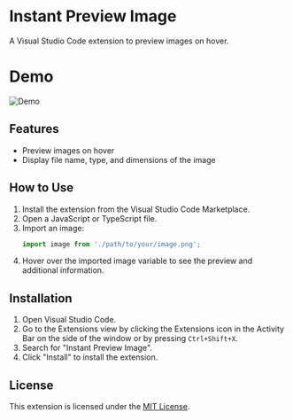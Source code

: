 # Instant Preview Image

A Visual Studio Code extension to preview images on hover.

# Demo

![Demo](https://raw.githubusercontent.com/dev-jackson/Instant-preview-image/main/assets/preview.gif)

## Features

- Preview images on hover
- Display file name, type, and dimensions of the image

<!-- ## Donations

If you enjoy this extension and would like to support its development, consider making a donation on [Patreon](https://www.patreon.com/your_patreon_page).

[![Patreon](https://img.shields.io/badge/support-patreon-F96854.svg?style=flat-square)](https://www.patreon.com/your_patreon_page) -->

## How to Use

1. Install the extension from the Visual Studio Code Marketplace.
2. Open a JavaScript or TypeScript file.
3. Import an image:
    ```javascript
    import image from './path/to/your/image.png';
    ```
4. Hover over the imported image variable to see the preview and additional information.

## Installation

1. Open Visual Studio Code.
2. Go to the Extensions view by clicking the Extensions icon in the Activity Bar on the side of the window or by pressing `Ctrl+Shift+X`.
3. Search for "Instant Preview Image".
4. Click "Install" to install the extension.

## License

This extension is licensed under the [MIT License](LICENSE).

